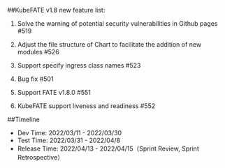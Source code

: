 ##KubeFATE v1.8 new feature list:

1. Solve the warning of potential security vulnerabilities in Github pages #519

2. Adjust the file structure of Chart to facilitate the addition of new modules #526

3. Support specify ingress class names #523

4. Bug fix #501

5. Support FATE v1.8.0 #551

6. KubeFATE support liveness and readiness #552


##Timeline
* Dev Time: 2022/03/11 - 2022/03/30
* Test Time: 2022/03/31 - 2022/04/8
* Release Time: 2022/04/13 - 2022/04/15（Sprint Review, Sprint Retrospective）


